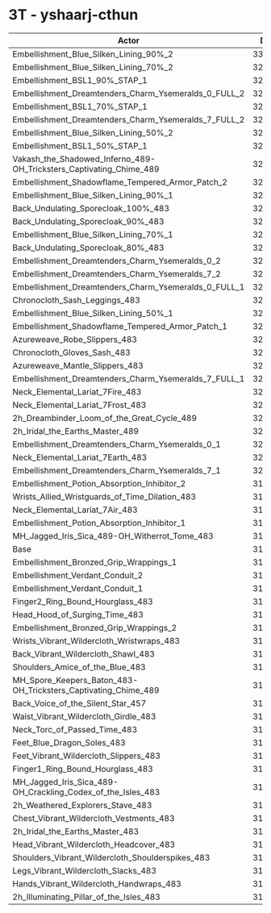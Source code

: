 # 3T - yshaarj-cthun
| Actor | DPS | Increase |
|---|:---:|:---:|
|Embellishment_Blue_Silken_Lining_90%_2|332492|4.28%|
|Embellishment_Blue_Silken_Lining_70%_2|329329|3.29%|
|Embellishment_BSL1_90%_STAP_1|329078|3.21%|
|Embellishment_Dreamtenders_Charm_Ysemeralds_0_FULL_2|328104|2.91%|
|Embellishment_BSL1_70%_STAP_1|327565|2.74%|
|Embellishment_Dreamtenders_Charm_Ysemeralds_7_FULL_2|327029|2.57%|
|Embellishment_Blue_Silken_Lining_50%_2|326301|2.34%|
|Embellishment_BSL1_50%_STAP_1|325978|2.24%|
|Vakash_the_Shadowed_Inferno_489-OH_Tricksters_Captivating_Chime_489|325940|2.23%|
|Embellishment_Shadowflame_Tempered_Armor_Patch_2|325928|2.22%|
|Embellishment_Blue_Silken_Lining_90%_1|325726|2.16%|
|Back_Undulating_Sporecloak_100%_483|325127|1.97%|
|Back_Undulating_Sporecloak_90%_483|324506|1.78%|
|Embellishment_Blue_Silken_Lining_70%_1|324139|1.66%|
|Back_Undulating_Sporecloak_80%_483|323907|1.59%|
|Embellishment_Dreamtenders_Charm_Ysemeralds_0_2|323601|1.49%|
|Embellishment_Dreamtenders_Charm_Ysemeralds_7_2|323409|1.43%|
|Embellishment_Dreamtenders_Charm_Ysemeralds_0_FULL_1|323036|1.32%|
|Chronocloth_Sash_Leggings_483|322698|1.21%|
|Embellishment_Blue_Silken_Lining_50%_1|322650|1.20%|
|Embellishment_Shadowflame_Tempered_Armor_Patch_1|322456|1.13%|
|Azureweave_Robe_Slippers_483|322171|1.05%|
|Chronocloth_Gloves_Sash_483|321882|0.95%|
|Azureweave_Mantle_Slippers_483|321808|0.93%|
|Embellishment_Dreamtenders_Charm_Ysemeralds_7_FULL_1|321779|0.92%|
|Neck_Elemental_Lariat_7Fire_483|321249|0.76%|
|Neck_Elemental_Lariat_7Frost_483|321213|0.75%|
|2h_Dreambinder_Loom_of_the_Great_Cycle_489|321090|0.71%|
|2h_Iridal_the_Earths_Master_489|320971|0.67%|
|Embellishment_Dreamtenders_Charm_Ysemeralds_0_1|320806|0.62%|
|Neck_Elemental_Lariat_7Earth_483|320319|0.46%|
|Embellishment_Dreamtenders_Charm_Ysemeralds_7_1|320109|0.40%|
|Embellishment_Potion_Absorption_Inhibitor_2|319981|0.36%|
|Wrists_Allied_Wristguards_of_Time_Dilation_483|319946|0.35%|
|Neck_Elemental_Lariat_7Air_483|319585|0.23%|
|Embellishment_Potion_Absorption_Inhibitor_1|319216|0.12%|
|MH_Jagged_Iris_Sica_489-OH_Witherrot_Tome_483|319083|0.08%|
|Base|318838|0.00%|
|Embellishment_Bronzed_Grip_Wrappings_1|318828|0.00%|
|Embellishment_Verdant_Conduit_2|318820|-0.01%|
|Embellishment_Verdant_Conduit_1|318600|-0.07%|
|Finger2_Ring_Bound_Hourglass_483|318565|-0.09%|
|Head_Hood_of_Surging_Time_483|318564|-0.09%|
|Embellishment_Bronzed_Grip_Wrappings_2|318550|-0.09%|
|Wrists_Vibrant_Wildercloth_Wristwraps_483|317981|-0.27%|
|Back_Vibrant_Wildercloth_Shawl_483|317703|-0.36%|
|Shoulders_Amice_of_the_Blue_483|317598|-0.39%|
|MH_Spore_Keepers_Baton_483-OH_Tricksters_Captivating_Chime_489|317394|-0.45%|
|Back_Voice_of_the_Silent_Star_457|317159|-0.53%|
|Waist_Vibrant_Wildercloth_Girdle_483|317116|-0.54%|
|Neck_Torc_of_Passed_Time_483|316987|-0.58%|
|Feet_Blue_Dragon_Soles_483|316744|-0.66%|
|Feet_Vibrant_Wildercloth_Slippers_483|316697|-0.67%|
|Finger1_Ring_Bound_Hourglass_483|316410|-0.76%|
|MH_Jagged_Iris_Sica_489-OH_Crackling_Codex_of_the_Isles_483|316404|-0.76%|
|2h_Weathered_Explorers_Stave_483|316140|-0.85%|
|Chest_Vibrant_Wildercloth_Vestments_483|316051|-0.87%|
|2h_Iridal_the_Earths_Master_483|315896|-0.92%|
|Head_Vibrant_Wildercloth_Headcover_483|315829|-0.94%|
|Shoulders_Vibrant_Wildercloth_Shoulderspikes_483|315483|-1.05%|
|Legs_Vibrant_Wildercloth_Slacks_483|314760|-1.28%|
|Hands_Vibrant_Wildercloth_Handwraps_483|314757|-1.28%|
|2h_Illuminating_Pillar_of_the_Isles_483|313545|-1.66%|
